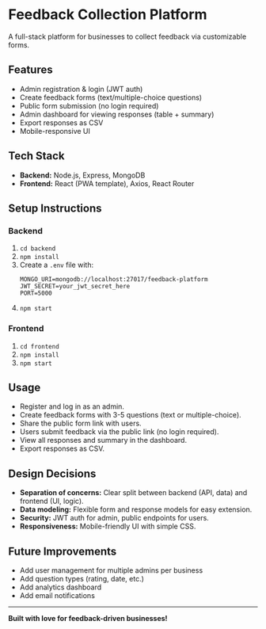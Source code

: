 # Feedback Collection Platform

A full-stack platform for businesses to collect feedback via customizable forms.

## Features
- Admin registration & login (JWT auth)
- Create feedback forms (text/multiple-choice questions)
- Public form submission (no login required)
- Admin dashboard for viewing responses (table + summary)
- Export responses as CSV
- Mobile-responsive UI

## Tech Stack
- **Backend:** Node.js, Express, MongoDB
- **Frontend:** React (PWA template), Axios, React Router

## Setup Instructions

### Backend
1. `cd backend`
2. `npm install`
3. Create a `.env` file with:
   ```
   MONGO_URI=mongodb://localhost:27017/feedback-platform
   JWT_SECRET=your_jwt_secret_here
   PORT=5000
   ```
4. `npm start`

### Frontend
1. `cd frontend`
2. `npm install`
3. `npm start`

## Usage
- Register and log in as an admin.
- Create feedback forms with 3-5 questions (text or multiple-choice).
- Share the public form link with users.
- Users submit feedback via the public link (no login required).
- View all responses and summary in the dashboard.
- Export responses as CSV.

## Design Decisions
- **Separation of concerns:** Clear split between backend (API, data) and frontend (UI, logic).
- **Data modeling:** Flexible form and response models for easy extension.
- **Security:** JWT auth for admin, public endpoints for users.
- **Responsiveness:** Mobile-friendly UI with simple CSS.

## Future Improvements
- Add user management for multiple admins per business
- Add question types (rating, date, etc.)
- Add analytics dashboard
- Add email notifications

---

**Built with love for feedback-driven businesses!** 